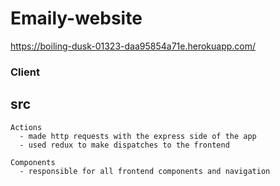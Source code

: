 # Emaily-website
https://boiling-dusk-01323-daa95854a71e.herokuapp.com/

### Client
  ## src
    Actions
      - made http requests with the express side of the app
      - used redux to make dispatches to the frontend

    Components
      - responsible for all frontend components and navigation
